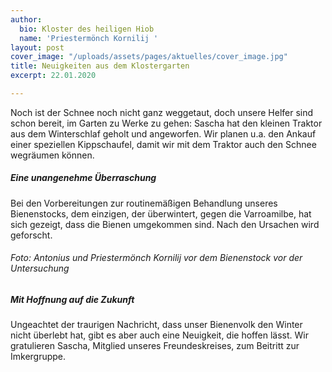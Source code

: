 ```yaml
---
author:
  bio: Kloster des heiligen Hiob
  name: 'Priestermönch Kornilij '
layout: post
cover_image: "/uploads/assets/pages/aktuelles/cover_image.jpg"
title: Neuigkeiten aus dem Klostergarten
excerpt: 22.01.2020

---
```

Noch ist der Schnee noch nicht ganz weggetaut, doch unsere Helfer sind schon bereit, im Garten zu Werke zu gehen: Sascha hat den kleinen Traktor aus dem Winterschlaf geholt und angeworfen. Wir planen u.a. den Ankauf einer speziellen Kippschaufel, damit wir mit dem Traktor auch den Schnee wegräumen können.

##### Eine unangenehme Überraschung

Bei den Vorbereitungen zur routinemäßigen Behandlung unseres Bienenstocks, dem einzigen, der überwintert, gegen die Varroamilbe, hat sich gezeigt, dass die Bienen umgekommen sind. Nach den Ursachen wird geforscht.

###### Foto: Antonius und Priestermönch Kornilij vor dem Bienenstock vor der Untersuchung

##### Mit Hoffnung auf die Zukunft

Ungeachtet der traurigen Nachricht, dass unser Bienenvolk den Winter nicht überlebt hat, gibt es aber auch eine Neuigkeit, die hoffen lässt. Wir gratulieren Sascha, Mitglied unseres Freundeskreises, zum Beitritt zur Imkergruppe.